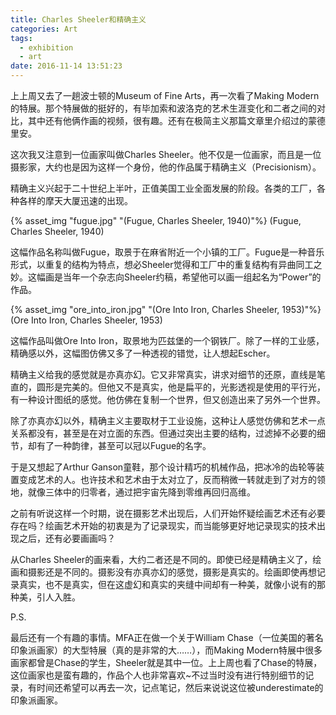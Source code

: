 ```yaml
---
title: Charles Sheeler和精确主义
categories: Art
tags:
  - exhibition
  - art
date: 2016-11-14 13:51:23
---
```


上上周又去了一趟波士顿的Museum of Fine Arts，再一次看了Making Modern的特展。那个特展做的挺好的，有毕加索和波洛克的艺术生涯变化和二者之间的对比，其中还有他俩作画的视频，很有趣。还有在极简主义那篇文章里介绍过的蒙德里安。

这次我又注意到一位画家叫做Charles Sheeler。他不仅是一位画家，而且是一位摄影家，大约也是因为这样一个身份，他的作品属于精确主义（Precisionism）。

精确主义兴起于二十世纪上半叶，正值美国工业全面发展的阶段。各类的工厂，各种各样的摩天大厦迅速的出现。

{% asset_img "fugue.jpg" "(Fugue, Charles Sheeler, 1940)"%}
(Fugue, Charles Sheeler, 1940)

这幅作品名称叫做Fugue，取景于在麻省附近一个小镇的工厂。Fugue是一种音乐形式，以重复的结构为特点，想必Sheeler觉得和工厂中的重复结构有异曲同工之妙。这幅画是当年一个杂志向Sheeler约稿，希望他可以画一组起名为“Power”的作品。

{% asset_img "ore_into_iron.jpg" "(Ore Into Iron, Charles Sheeler, 1953)"%}
(Ore Into Iron, Charles Sheeler, 1953)

这幅作品叫做Ore Into Iron，取景地为匹兹堡的一个钢铁厂。除了一样的工业感，精确感以外，这幅图仿佛又多了一种透视的错觉，让人想起Escher。

精确主义给我的感觉就是亦真亦幻。它又非常真实，讲求对细节的还原，直线是笔直的，圆形是完美的。但他又不是真实，他是扁平的，光影透视是使用的平行光，有一种设计图纸的感觉。他仿佛在复制一个世界，但又创造出来了另外一个世界。

除了亦真亦幻以外，精确主义主要取材于工业设施，这种让人感觉仿佛和艺术一点关系都没有，甚至是在对立面的东西。但通过突出主要的结构，过滤掉不必要的细节，却有了一种韵律，甚至可以冠以Fugue的名字。

于是又想起了Arthur Ganson童鞋，那个设计精巧的机械作品，把冰冷的齿轮等装置变成艺术的人。也许技术和艺术由于太对立了，反而稍微一转就走到了对方的领地，就像三体中的归零者，通过把宇宙先降到零维再回归高维。

之前有听说这样一个时期，说在摄影艺术出现后，人们开始怀疑绘画艺术还有必要存在吗？绘画艺术开始的初衷是为了记录现实，而当能够更好地记录现实的技术出现之后，还有必要画画吗？

从Charles Sheeler的画来看，大约二者还是不同的。即使已经是精确主义了，绘画和摄影还是不同的。摄影没有亦真亦幻的感觉，摄影是真实的。绘画即使再想记录真实，也不是真实，但在这虚幻和真实的夹缝中间却有一种美，就像小说有的那种美，引人入胜。

P.S.

最后还有一个有趣的事情。MFA正在做一个关于William Chase（一位美国的著名印象派画家）的大型特展（真的是非常的大……），而Making Modern特展中很多画家都曾是Chase的学生，Sheeler就是其中一位。上上周也看了Chase的特展，这位画家也是蛮有趣的，作品个人也非常喜欢~不过当时没有进行特别细节的记录，有时间还希望可以再去一次，记点笔记，然后来说说这位被underestimate的印象派画家。